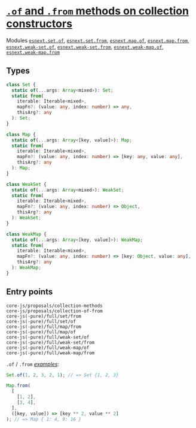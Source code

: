 # [`.of` and `.from` methods on collection constructors](https://github.com/tc39/proposal-setmap-offrom)

Modules [`esnext.set.of`](/packages/core-js/modules/esnext.set.of.js), [`esnext.set.from`](/packages/core-js/modules/esnext.set.from.js), [`esnext.map.of`](/packages/core-js/modules/esnext.map.of.js), [`esnext.map.from`](/packages/core-js/modules/esnext.map.from.js), [`esnext.weak-set.of`](/packages/core-js/modules/esnext.weak-set.of.js), [`esnext.weak-set.from`](/packages/core-js/modules/esnext.weak-set.from.js), [`esnext.weak-map.of`](/packages/core-js/modules/esnext.weak-map.of.js), [`esnext.weak-map.from`](/packages/core-js/modules/esnext.weak-map.from.js)

## Types

```ts
class Set {
  static of(...args: Array<mixed>): Set;
  static from(
    iterable: Iterable<mixed>,
    mapFn?: (value: any, index: number) => any,
    thisArg?: any
  ): Set;
}

class Map {
  static of(...args: Array<[key, value]>): Map;
  static from(
    iterable: Iterable<mixed>,
    mapFn?: (value: any, index: number) => [key: any, value: any],
    thisArg?: any
  ): Map;
}

class WeakSet {
  static of(...args: Array<mixed>): WeakSet;
  static from(
    iterable: Iterable<mixed>,
    mapFn?: (value: any, index: number) => Object,
    thisArg?: any
  ): WeakSet;
}

class WeakMap {
  static of(...args: Array<[key, value]>): WeakMap;
  static from(
    iterable: Iterable<mixed>,
    mapFn?: (value: any, index: number) => [key: Object, value: any],
    thisArg?: any
  ): WeakMap;
}
```

## Entry points



```
core-js/proposals/collection-methods
core-js/proposals/collection-of-from
core-js(-pure)/full/set/from
core-js(-pure)/full/set/of
core-js(-pure)/full/map/from
core-js(-pure)/full/map/of
core-js(-pure)/full/weak-set/of
core-js(-pure)/full/weak-set/from
core-js(-pure)/full/weak-map/of
core-js(-pure)/full/weak-map/from
```

`.of` / `.from` [_examples_](https://goo.gl/mSC7eU):

```js
Set.of(1, 2, 3, 2, 1); // => Set {1, 2, 3}

Map.from(
  [
    [1, 2],
    [3, 4],
  ],
  ([key, value]) => [key ** 2, value ** 2]
); // => Map { 1: 4, 9: 16 }
```
